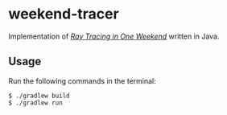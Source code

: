 # weekend-tracer

Implementation of [*Ray Tracing in One Weekend*](https://raytracing.github.io/books/RayTracingInOneWeekend.html) written
in Java.

## Usage

Run the following commands in the terminal:

```log
$ ./gradlew build
$ ./gradlew run
```

